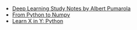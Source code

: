 - [Deep Learning Study Notes by Albert Pumarola](https://github.com/albertpumarola/deep-learning-notes)
- [From Python to Numpy](https://www.labri.fr/perso/nrougier/from-python-to-numpy/)
- [Learn X in Y: Python](https://learnxinyminutes.com/docs/python/)
